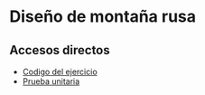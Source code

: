 # Diseño de montaña rusa

## Accesos directos

- [Codigo del ejercicio](montana_rusa.py)
- [Prueba unitaria](Test/test_montana_rusa_py)
